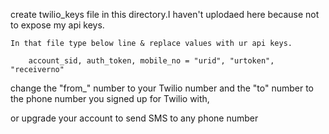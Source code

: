 create twilio_keys file in this directory.I haven't uplodaed here because not to expose my api keys. 
	
	In that file type below line & replace values with ur api keys. 
	
		account_sid, auth_token, mobile_no = "urid", "urtoken", "receiverno"

change the "from_" number to your Twilio number and the "to" number to the phone number you signed up for Twilio with, 

or upgrade your account to send SMS to any phone number
